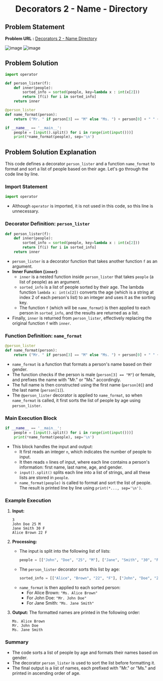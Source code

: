 <h1 align='center'>Decorators 2 - Name - Directory</h1>

## Problem Statement

**Problem URL :** [Decorators 2 - Name Directory](https://www.hackerrank.com/challenges/decorators-2-name-directory/problem?isFullScreen=true)

![image](https://github.com/user-attachments/assets/ab0841c8-7ec3-423e-a695-6f16a94b9dbf)
![image](https://github.com/user-attachments/assets/35976a1d-2ab8-4408-8ca8-7f485084c706)

## Problem Solution
```py
import operator

def person_lister(f):
    def inner(people):
        sorted_info = sorted(people, key=lambda x : int(x[2]))
        return [f(i) for i in sorted_info]
    return inner

@person_lister
def name_format(person):
    return ("Mr. " if person[3] == "M" else "Ms. ") + person[0] + " " + person[1]

if __name__ == '__main__':
    people = [input().split() for i in range(int(input()))]
    print(*name_format(people), sep='\n')
```

## Problem Solution Explanation
This code defines a decorator `person_lister` and a function `name_format` to format and sort a list of people based on their age. Let's go through the code line by line.

### Import Statement
```python
import operator
```
- Although `operator` is imported, it is not used in this code, so this line is unnecessary.

### Decorator Definition: `person_lister`
```python
def person_lister(f):
    def inner(people):
        sorted_info = sorted(people, key=lambda x : int(x[2]))
        return [f(i) for i in sorted_info]
    return inner
```
- `person_lister` is a decorator function that takes another function `f` as an argument.
- **Inner Function (`inner`)**:
  - `inner` is a nested function inside `person_lister` that takes `people` (a list of people) as an argument.
  - `sorted_info` is a list of people sorted by their age. The lambda function `lambda x: int(x[2])` converts the age (which is a string at index 2 of each person's list) to an integer and uses it as the sorting key.
  - The function `f` (which will be `name_format`) is then applied to each person in `sorted_info`, and the results are returned as a list.
- Finally, `inner` is returned from `person_lister`, effectively replacing the original function `f` with `inner`.

### Function Definition: `name_format`
```python
@person_lister
def name_format(person):
    return ("Mr. " if person[3] == "M" else "Ms. ") + person[0] + " " + person[1]
```
- `name_format` is a function that formats a person's name based on their gender.
- The function checks if the person is male (`person[3] == "M"`) or female, and prefixes the name with "Mr." or "Ms." accordingly.
- The full name is then constructed using the first name (`person[0]`) and the last name (`person[1]`).
- The `@person_lister` decorator is applied to `name_format`, so when `name_format` is called, it first sorts the list of people by age using `person_lister`.

### Main Execution Block
```python
if __name__ == '__main__':
    people = [input().split() for i in range(int(input()))]
    print(*name_format(people), sep='\n')
```
- This block handles the input and output:
  - It first reads an integer `n`, which indicates the number of people to input.
  - It then reads `n` lines of input, where each line contains a person's information: first name, last name, age, and gender.
  - `input().split()` splits each line into a list of strings, and all these lists are stored in `people`.
  - `name_format(people)` is called to format and sort the list of people. The result is printed line by line using `print(*..., sep='\n')`.

### Example Execution

1. **Input:**
    ```plaintext
    3
    John Doe 25 M
    Jane Smith 30 F
    Alice Brown 22 F
    ```

2. **Processing:**
    - The input is split into the following list of lists:
      ```python
      people = [["John", "Doe", "25", "M"], ["Jane", "Smith", "30", "F"], ["Alice", "Brown", "22", "F"]]
      ```
    - The `person_lister` decorator sorts this list by age:
      ```python
      sorted_info = [["Alice", "Brown", "22", "F"], ["John", "Doe", "25", "M"], ["Jane", "Smith", "30", "F"]]
      ```
    - `name_format` is then applied to each sorted person:
      - For Alice Brown: `"Ms. Alice Brown"`
      - For John Doe: `"Mr. John Doe"`
      - For Jane Smith: `"Ms. Jane Smith"`

3. **Output:**
    The formatted names are printed in the following order:
    ```plaintext
    Ms. Alice Brown
    Mr. John Doe
    Ms. Jane Smith
    ```

### Summary
- The code sorts a list of people by age and formats their names based on gender.
- The decorator `person_lister` is used to sort the list before formatting it.
- The final output is a list of names, each prefixed with "Mr." or "Ms." and printed in ascending order of age.
